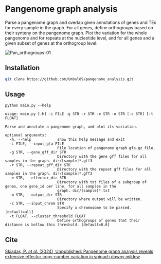 # Pangenome graph analysis
Parse a pangenome graph and overlap given annotations of genes and TEs for every sample in the graph. For all genes, define orthogroups based on their synteny on the pangenome graph. Plot the variation for the whole pangenome and for repeats at the nucleotide level, and for all genes and a given subset of genes at the orthogroup level.

![Pan_orthogroups-01](https://github.com/Umbel89/pangenome_analysis/assets/94618033/d91e36cc-cb86-4dbd-b886-091e4036514c)

## Installation
```bash
git clone https://github.com/Umbel89/pangenome_analysis.git
```

## Usage
```
python main.py --help

usage: main.py [-h] -i FILE -g STR -r STR -e STR -o STR [-c STR] [-t FLOAT]

Parse and annotate a pangenome graph, and plot its variation.

optional arguments:
  -h, --help            show this help message and exit
  -i FILE, --input_gfa FILE
                        File location of pangenome graph gfa.gz file.
  -g STR, --gene_gff_dir STR
                        Directory with the gene gff files for all samples in the graph. dir/[sample]*.gff3
  -r STR, --repeat_gff_dir STR
                        Directory with the repeat gff files for all samples in the graph. dir/[sample]*.gff3
  -e STR, --effector_dir STR
                        Directory with txt files of a subgroup of genes, one gene_id per line, for all samples in the
                        graph. dir/[sample]*.txt
  -o STR, --output_dir STR
                        Directory where output will be written.
  -c STR, --input_chrom STR
                        Specify a chromosome to be parsed. [default=all]
  -t FLOAT, --cluster_threshold FLOAT
                        Define orthogroups of genes that their distance is bellow this threshold. [default=0.6]

```

## Cite
[Skiadas, P. *et al*. (2024), Unpublished: Pangenome graph analysis reveals extensive effector copy-number variation in spinach downy mildew](https://www.biorxiv.org/content/10.1101/2024.05.30.596583v1)
